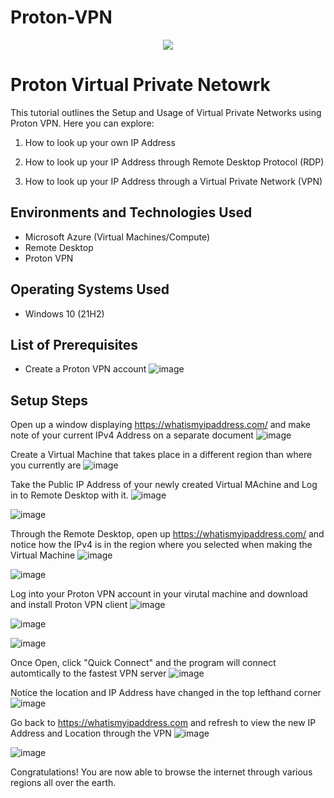 # Proton-VPN

<p align="center">
<img src="https://i.pcmag.com/imagery/reviews/066pfhdQmzHcmyEMaZtToWq-77..v1653509931.jpg"/>
</p>

<h1>Proton Virtual Private Netowrk</h1>
This tutorial outlines the Setup and Usage of Virtual Private Networks using Proton VPN. Here you can explore:

1) How to look up your own IP Address

2) How to look up your IP Address through Remote Desktop Protocol (RDP)

3) How to look up your IP Address through a Virtual Private Network (VPN)<br />




<h2>Environments and Technologies Used</h2>

- Microsoft Azure (Virtual Machines/Compute)
- Remote Desktop
- Proton VPN

<h2>Operating Systems Used </h2>

- Windows 10</b> (21H2)

<h2>List of Prerequisites</h2>

- Create a Proton VPN account
  ![image](https://github.com/jw44623/Proton-VPN/assets/150184762/f96b12a2-df95-4ef4-9f22-27ce5ae485d7)


<h2>Setup Steps</h2>


Open up a window displaying https://whatismyipaddress.com/ and make note of your current IPv4 Address on a separate document
![image](https://github.com/jw44623/Proton-VPN/assets/150184762/8b59eea9-ce74-4b1a-9e60-64963ea0951f)

Create a Virtual Machine that takes place in a different region than where you currently are
![image](https://github.com/jw44623/Proton-VPN/assets/150184762/69f4b8dd-32d7-4e8c-bedd-ba333e23a9b8)

Take the Public IP Address of your newly created Virtual MAchine and Log in to Remote Desktop with it.
![image](https://github.com/jw44623/Proton-VPN/assets/150184762/8753c1e1-2f4e-4d84-a4a2-44d91950fbd9)

![image](https://github.com/jw44623/Proton-VPN/assets/150184762/b2dbcd78-c1c3-4c5b-8faf-abbb01fdff57)

Through the Remote Desktop, open up https://whatismyipaddress.com/ and notice how the IPv4 is in the region where you selected when making the Virtual Machine
![image](https://github.com/jw44623/Proton-VPN/assets/150184762/17a20f87-2e19-4c88-8009-e50c6b64ef94)

![image](https://github.com/jw44623/Proton-VPN/assets/150184762/850b47d2-4eac-40d3-a7cb-eab0d7681c1e)

Log into your Proton VPN account in your virutal machine and download and install Proton VPN client
![image](https://github.com/jw44623/Proton-VPN/assets/150184762/28ef76c7-96cc-4e2d-bcf1-c26fae2e9030)

![image](https://github.com/jw44623/Proton-VPN/assets/150184762/6eec4547-a604-4686-b642-a2b9b93f495b)

![image](https://github.com/jw44623/Proton-VPN/assets/150184762/44f5d9d6-76e1-46d4-aea3-c9b55986ed25)

Once Open, click "Quick Connect" and the program will connect automtically to the fastest VPN server
![image](https://github.com/jw44623/Proton-VPN/assets/150184762/be223b34-ad21-4135-8ae8-1d4623244145)

Notice the location and IP Address have changed in the top lefthand corner
![image](https://github.com/jw44623/Proton-VPN/assets/150184762/ce2c28c6-c66d-4a21-b6af-8a11fa59d783)

Go back to https://whatismyipaddress.com and refresh to view the new IP Address and Location through the VPN
![image](https://github.com/jw44623/Proton-VPN/assets/150184762/3e295345-2fef-4fd3-bf4b-4fcd1a705e5d)

![image](https://github.com/jw44623/Proton-VPN/assets/150184762/35f6328e-bd85-400b-94dd-8cb15bf68af3)



Congratulations! You are now able to browse the internet through various regions all over the earth.
